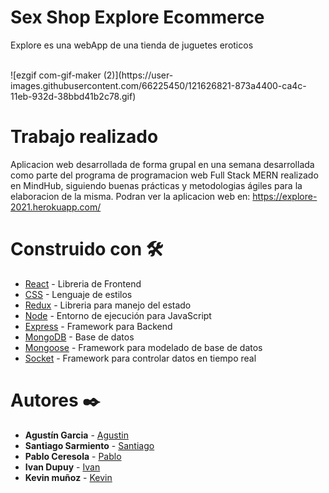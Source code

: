 # Sex Shop Explore Ecommerce 

Explore es una webApp de una tienda de juguetes eroticos 

<br/>
![ezgif com-gif-maker (2)](https://user-images.githubusercontent.com/66225450/121626821-873a4400-ca4c-11eb-932d-38bbd41b2c78.gif)

# Trabajo realizado

Aplicacion web desarrollada de forma grupal en una semana desarrollada como parte del programa de programacion web Full Stack MERN realizado en MindHub, siguiendo buenas prácticas y metodologias ágiles para la elaboracion de la misma.
Podran ver la aplicacion web en: https://explore-2021.herokuapp.com/


# Construido con 🛠️
* [React](https://reactjs.org/) - Libreria de Frontend
* [CSS](https://developer.mozilla.org/es/docs/Web/CSS) - Lenguaje de estilos
* [Redux](https://es.redux.js.org/) - Libreria para manejo del estado
* [Node](https://nodejs.org/es/) - Entorno de ejecución para JavaScript 
* [Express](https://expressjs.com/es/) - Framework para Backend
* [MongoDB](https://www.mongodb.com/) - Base de datos
* [Mongoose](https://mongoosejs.com/) - Framework para modelado de base de datos
* [Socket](https://socket.io/) - Framework para controlar datos en tiempo real

# Autores ✒️
* **Agustín Garcia** - [Agustin](https://github.com/AgustinGarciaDev)
* **Santiago Sarmiento** - [Santiago](https://github.com/SantiSarmiento)
* **Pablo Ceresola** - [Pablo](https://github.com/PabloCeresola)
* **Ivan Dupuy** - [Ivan](https://github.com/dupuyivan)
* **Kevin muñoz** - [Kevin](https://github.com/KevinAsk47)
